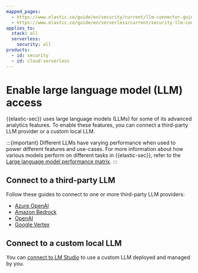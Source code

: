 ```yaml
---
mapped_pages:
  - https://www.elastic.co/guide/en/security/current/llm-connector-guides.html
  - https://www.elastic.co/guide/en/serverless/current/security-llm-connector-guides.html
applies_to:
  stack: all
  serverless:
    security: all
products:
  - id: security
  - id: cloud-serverless
---
```


# Enable large language model (LLM) access

{{elastic-sec}} uses large language models (LLMs) for some of its advanced analytics features. To enable these features, you can connect a third-party LLM provider or a custom local LLM.

:::{important}
Different LLMs have varying performance when used to power different features and use-cases. For more information about how various models perform on different tasks in {{elastic-sec}}, refer to the [Large language model performance matrix](/solutions/security/ai/large-language-model-performance-matrix.md).
:::

## Connect to a third-party LLM

Follow these guides to connect to one or more third-party LLM providers:

* [Azure OpenAI](/solutions/security/ai/connect-to-azure-openai.md)
* [Amazon Bedrock](/solutions/security/ai/connect-to-amazon-bedrock.md)
* [OpenAI](/solutions/security/ai/connect-to-openai.md)
* [Google Vertex](/solutions/security/ai/connect-to-google-vertex.md)

## Connect to a custom local LLM

You can [connect to LM Studio](/solutions/security/ai/connect-to-own-local-llm.md) to use a custom LLM deployed and managed by you.







